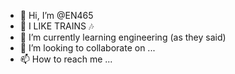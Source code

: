- 👋 Hi, I’m @EN465
- 👀 I LIKE TRAINS 🎶
- 🌱 I’m currently learning engineering (as they said)
- 💞️ I’m looking to collaborate on ...
- 📫 How to reach me ...

<!---
EN465/EN465 is a ✨ special ✨ repository because its `README.md` (this file) appears on your GitHub profile.
You can click the Preview link to take a look at your changes.
--->
